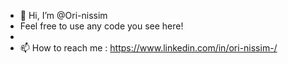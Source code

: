 - 👋 Hi, I’m @Ori-nissim 
- Feel free to use any code you see here!
- 
- 📫 How to reach me :
https://www.linkedin.com/in/ori-nissim-/

<!---
Ori-nissim/Ori-nissim is a ✨ special ✨ repository because its `README.md` (this file) appears on your GitHub profile.
You can click the Preview link to take a look at your changes.
--->
